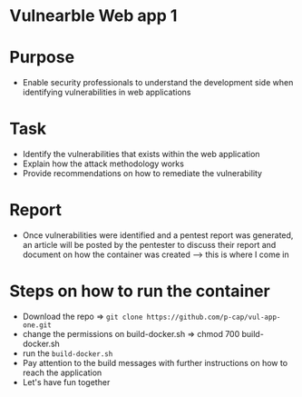 # Vulnearble Web app 1

# Purpose
- Enable security professionals to understand the development side when identifying vulnerabilities in web applications

# Task
- Identify the vulnerabilities that exists within the web application
- Explain how the attack methodology works
- Provide recommendations on how to remediate the vulnerability

# Report
- Once vulnerabilities were identified and a pentest report was generated, an article will be posted by the pentester to discuss their report and document on how the container was created --> this is where I come in

# Steps on how to run the container
- Download the repo => ```git clone https://github.com/p-cap/vul-app-one.git```
- change the permissions on build-docker.sh => chmod 700 build-docker.sh
- run the ```build-docker.sh```
- Pay attention to the build messages with further instructions on how to reach the application
- Let's have fun together
